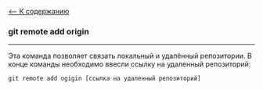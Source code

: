 [<-- К содержанию](readme.md)

### git remote add origin
---
Эта команда позволяет связать локальный и удалённый репозитории. В конце команды необходимо ввесли ссылку на удаленный репозиторий:

```
git remote add ogigin [ссылка на удаленный репозиторий]
```